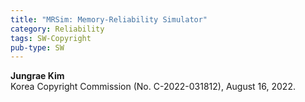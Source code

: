 ```yaml
---
title: "MRSim: Memory-Reliability Simulator"
category: Reliability
tags: SW-Copyright
pub-type: SW
---
```


**Jungrae Kim**<br>
Korea Copyright Commission (No. C-2022-031812), August 16, 2022.

